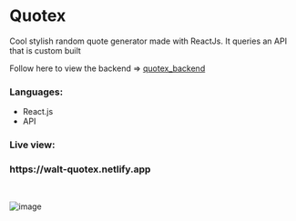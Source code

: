# Quotex
Cool stylish random quote generator made with ReactJs. It queries an API that is custom built

Follow here to view the backend => [quotex_backend](https://github.com/Walter-Tronics/quotex_backend)


### Languages:
* React.js
* API

### Live view:
<h3>https://walt-quotex.netlify.app</h3>
<br>

![image](https://github.com/Walter-Tronics/quotex/assets/81018331/9802a17a-1cf5-4513-9401-8f5ef49614b2)


